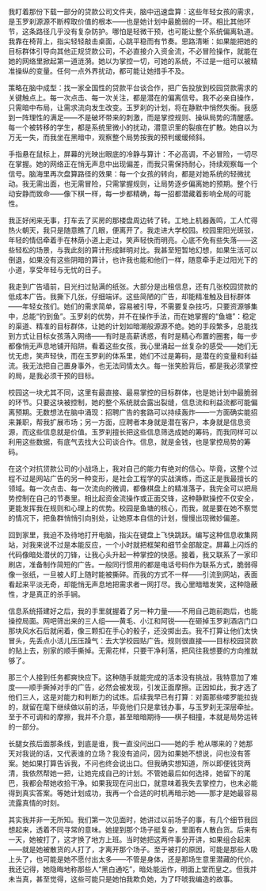 我盯着那份下载一部分的贷款公司文件夹，脑中迅速盘算：这些年轻女孩的需求，是玉罗刹源源不断榨取价值的根本——也是她计划中最脆弱的一环。相比其他环节，这条路径几乎没有复杂防护。哪怕是轻微干预，也可能让整个系统偏离轨道。我靠在椅背上，指尖轻轻敲击桌面，心跳平稳而有节奏。思路清晰：如果能把她的目标群体引导向其他正规贷款公司，不必直接介入资金流，不必冒险操作，就能在她的网络里掀起第一道涟漪。她以为掌控一切，可她的系统，不过是一组可以被精准操纵的变量。任何一点外界扰动，都可能让她措手不及。

策略在脑中成型：找一家全国性的贷款平台谈合作，把广告投放到校园贷款需求的关键触点上。每一次点击、每一次关注，都是潜在的偏离信号。我不必亲自操作，只需暗中布局，让需求流向发生改变。玉罗刹的计划，将在静默中悄然失衡。我感到一阵理性的满足——不是破坏带来的刺激，而是掌控规则、操纵局势的清醒感。每一个被转移的学生，都是系统里微小的扰动，潜意识里的裂痕在扩散。她自以为万无一失，而我坐在黑暗中，观察整个局势按我的预判缓缓倾斜。

手指悬在鼠标上，屏幕的光映出眼底的冷静与算计：不必高调，不必冒险，一切尽在掌握。她的网络正在悄无声息中出现偏差，而我只需保持耐心，持续观察每一个信号。脑海里再次盘算路径的效果：每一个女孩的转向，都是对她系统的轻微扰动。我无需出面，也无需冒险，只需掌握规则，让局势逐步偏离她的预期。整个行动安静而致命——像下棋一样，每一步都精确，每一招都潜藏着影响全局的可能性。

我正好闲来无事，打车去了买房的那楼盘周边转了转。工地上机器轰鸣，工人忙得热火朝天，我只是随意瞧了几眼，便离开了。我走进大学校园。校园里阳光斑驳，年轻的情侣牵着手在林荫小道上走过，笑声轻快而明亮。心底不免有些失落——这些轻松的场景，与我此刻的算计形成鲜明对比。我甚至短暂地幻想，如果生活可以倒退，如果没有这些阴暗的算计，也许我也能和他们一样，随意牵手走过阳光下的小道，享受年轻与无忧的日子。

我走到广告墙前，目光扫过贴满的纸张。大部分是出租信息，还有几张校园贷款的低成本广告。我撕下几张，仔细端详。这些简陋的广告，却能精准触及目标群体——年轻女孩们。她们的需求简单，容易被引导，不需要复杂技巧，只要资源够集中，总能“钓到鱼”。玉罗刹的优势，并不在操作手法，而在她掌握的“鱼塘”：稳定的渠道、精准的目标群体，让她的计划如暗潮般源源不绝。她的手段繁多，总能找到方式让目标女孩落入网络——有时是高薪诱惑，有时是精心布置的圈套，每一步都像悄无声息地铺开陷阱。看着这些女孩，我心里涌起一丝复杂的感受——她们无忧无虑，笑声轻快，而在玉罗刹的体系里，她们不过是筹码，是潜在的变量和利益流。我无法把自己置身事外，也无法同情太久。每一张笑脸背后，都是我必须掌控的局，是我必须干预的目标。

校园这一块尤其不同，这里有最直接、最易掌控的目标群体，也是她计划中最脆弱的环节。只要这块被控制，她的整个系统就会露出裂缝，信息流和利益流都可能偏离预期。无数想法在脑中涌现：招聘广告的套路可以持续轰炸——一方面确实能招来兼职，帮我扩展市场；另一方面，应聘者本身就是潜在客户，本身就是信息资源，而这些信息就是价值。玉罗刹擅长把这些信息筛选成她的筹码，而我同样可以利用这些数据，有底气去找大公司谈合作。信息，就是金钱，也是掌控局势的筹码。

在这个对抗贷款公司的小战场上，我对自己的能力有绝对的信心。毕竟，这整个过程不过是网站广告的另一种变形，是社会工程学的实战演练，而这正是我最擅长的领域。每一次点击、每一次流向的微调，都像棋盘上的精准落子，我完全可以把局势控制在自己的节奏里。相比起资金流操作或正面交锋，这种静默操控不仅安全，更能发挥我在规则和心理上的优势。校园是鱼塘的核心，而我，就是要在她不察觉的情况下，把鱼群悄悄引向别处，让她原本自信的计划，慢慢出现微妙偏差。

回到家里，我迫不及待地打开电脑，指尖在键盘上飞快跳跃。编写这种信息收集网站，对我来说不过是本能反应，一个小时就把框架和细节全部敲定。屏幕上闪烁的代码像暗处潜伏的刀锋，让我心头升起一种掌控的快感。接着，我又联系了一家印刷店，准备制作简短的广告。一般同行惯用的都是电话号码作为联系方式，脆弱得像一张纸，一旦被人盯上随时能被撕碎。而我的方式不一样——引流到网站，表面看起来平淡无奇，却能悄无声息地把需求者一网打尽。我心里暗暗发笑，这种隐蔽性，才是真正的杀手锏。

信息系统搭建好之后，我的手里就握着了另一种力量——不用自己跑前跑后，也能操控局面。网吧筛出来的三人组——黄毛、小江和阿锐——在砸掉玉罗刹酒店门口那块风水石后就闲着，像三颗扣在手心的骰子，还没掷出去。我不打算让他们太快冒头，先丢点小活儿压压躁气：去大学校园贴广告。规则很直接——目标校园贷款的贴上去，别家的顺手撕掉。无需花样，只要干净利落，把风往我想要的方向推就够了。

那三个人接到任务都爽快应下。这种随手就能完成的活本没有挑战，我特意加了难度——顺手撕掉对手的广告，必然会被发现，引发正面摩擦。正因如此，我才选了他们三人，这是对能力和判断力的试炼。后续我早已有打算：对面那些喽罗能拉拢的，就留在麾下继续做以前的活，毕竟他们只是拿钱办事，与玉罗刹无深层牵扯。至于不可调和的摩擦，我并不介意，甚至暗暗期待——棋子相撞，本就是局势运转的一部分。

长腿女孩后面那条线，到底是谁，我一直没问出口——她的手 枪从哪来的？她那天对我说的话，又代表谁的立场？我没有追问，因为如果她不想说，问也没有答案。她如果打算告诉我，不问也终会说出口。但我确实想知道，所以即便钱货两清，我依然帮她一把，让她完成自己的计划。不管她最后如何选择，她留下的尾巴，我都会帮她收拾干净。如果我现在问出口，就意味着我失去掌控力，也未必能得到真实答案。等她计划成功，我再一个合适的时机再暗示她——那才是她最容易流露真情的时刻。

其实我并非一无所知。我们第一次见面时，她讲过以前场子的事，有几个细节我回想起来，透着不同寻常的意味。她提到那个场子挺复杂，里面有人散白货。后来有一天，她被打了，这才换了地方上班。当时她把这两件事分开讲，如果组合起来——就是她被散货的人打了，才离开那个场子。至于被打的原因，可能是那些人吸上头了，也可能是她不愿付出太多——不管是身体，还是那场生意里潜藏的代价。我还记得，她隐晦地称那些人“黑白通吃”，暗处能运作，明面上堂而皇之。但我并未当真，甚至觉得，这些可能只是她怕我欺负她，为了吓唬我编造的故事。